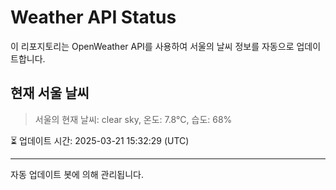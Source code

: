 
# Weather API Status

이 리포지토리는 OpenWeather API를 사용하여 서울의 날씨 정보를 자동으로 업데이트합니다.

## 현재 서울 날씨
> 서울의 현재 날씨: clear sky, 온도: 7.8°C, 습도: 68%

⏳ 업데이트 시간: 2025-03-21 15:32:29 (UTC)

---
자동 업데이트 봇에 의해 관리됩니다.
